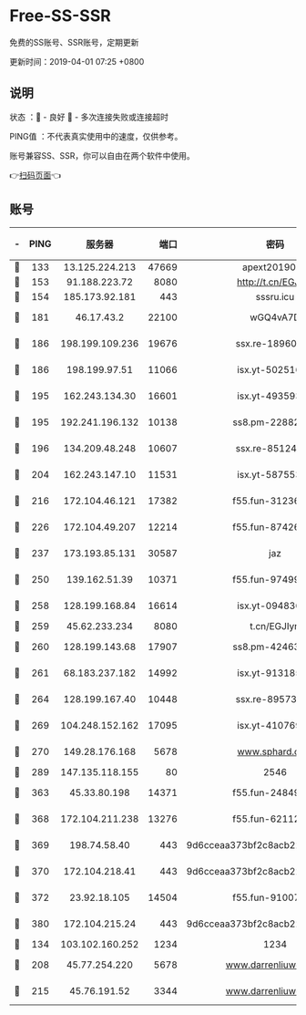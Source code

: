 # Free-SS-SSR

免费的SS账号、SSR账号，定期更新

更新时间：2019-04-01 07:25 +0800

## 说明

状态     ：🙂 - 良好 🙁 - 多次连接失败或连接超时

PING值   ：不代表真实使用中的速度，仅供参考。

账号兼容SS、SSR，你可以自由在两个软件中使用。

👉[扫码页面](https://liesauer.github.io/Free-SS-SSR/)👈

## 账号

|-|PING|服务器|端口|密码|加密方式|区域|
|:----:|:----:|:-----:|-----:|:----:|:----:|:----:|
|🙂|133|13.125.224.213|47669|apext2019001|chacha20|KR|
|🙂|153|91.188.223.72|8080|http://t.cn/EGJIyrl|rc4-md5|RU|
|🙂|154|185.173.92.181|443|sssru.icu|rc4-md5|RU|
|🙂|181|46.17.43.2|22100|wGQ4vA7D|aes-256-gcm|RU|
|🙂|186|198.199.109.236|19676|ssx.re-18960694|aes-256-cfb|US|
|🙂|186|198.199.97.51|11066|isx.yt-50251647|aes-256-cfb|US|
|🙂|195|162.243.134.30|16601|isx.yt-49359357|aes-256-cfb|US|
|🙂|195|192.241.196.132|10138|ss8.pm-22882604|aes-256-cfb|US|
|🙂|196|134.209.48.248|10607|ssx.re-85124094|aes-256-cfb|US|
|🙂|204|162.243.147.10|11531|isx.yt-58755378|aes-256-cfb|US|
|🙂|216|172.104.46.121|17382|f55.fun-31236609|aes-256-cfb|SG|
|🙂|226|172.104.49.207|12214|f55.fun-87426879|aes-256-cfb|SG|
|🙂|237|173.193.85.131|30587|jaz|aes-256-cfb|US|
|🙂|250|139.162.51.39|10371|f55.fun-97499168|aes-256-cfb|SG|
|🙂|258|128.199.168.84|16614|isx.yt-09483649|aes-256-cfb|SG|
|🙂|259|45.62.233.234|8080|t.cn/EGJIyrl|rc4-md5|CA|
|🙂|260|128.199.143.68|17907|ss8.pm-42463996|aes-256-cfb|SG|
|🙂|261|68.183.237.182|14992|isx.yt-91318565|aes-256-cfb|SG|
|🙂|264|128.199.167.40|10448|ssx.re-89573938|aes-256-cfb|SG|
|🙂|269|104.248.152.162|17095|isx.yt-41076974|aes-256-cfb|SG|
|🙂|270|149.28.176.168|5678|www.sphard.com|aes-256-cfb|AU|
|🙂|289|147.135.118.155|80|2546|chacha20|US|
|🙂|363|45.33.80.198|14371|f55.fun-24849539|aes-256-cfb|US|
|🙂|368|172.104.211.238|13276|f55.fun-62112830|aes-256-cfb|US|
|🙂|369|198.74.58.40|443|9d6cceaa373bf2c8acb22e60b6a58be6|aes-256-cfb|US|
|🙂|370|172.104.218.41|443|9d6cceaa373bf2c8acb22e60b6a58be6|aes-256-cfb|US|
|🙂|372|23.92.18.105|14504|f55.fun-91007249|aes-256-cfb|US|
|🙂|380|172.104.215.24|443|9d6cceaa373bf2c8acb22e60b6a58be6|aes-256-cfb|US|
|🙂|134|103.102.160.252|1234|1234|rc4-md5|JP|
|🙂|208|45.77.254.220|5678|www.darrenliuwei.com|aes-256-cfb|SG|
|🙂|215|45.76.191.52|3344|www.darrenliuwei.com|aes-256-cfb|JP|

